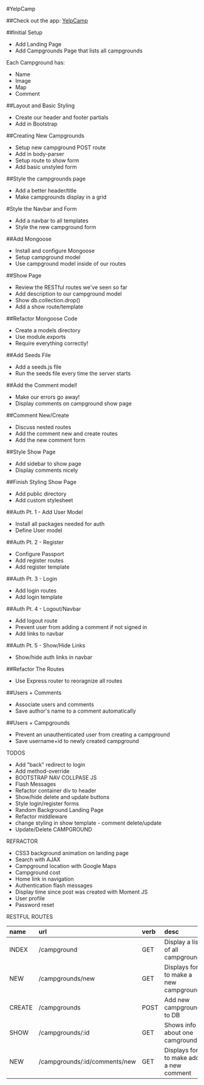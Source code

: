 #YelpCamp

##Check out the app:
[YelpCamp](https://addyelpcamp.herokuapp.com)

##Initial Setup
* Add Landing Page
* Add Campgrounds Page that lists all campgrounds

Each Campground has:
   * Name
   * Image
   * Map
   * Comment

##Layout and Basic Styling
* Create our header and footer partials
* Add in Bootstrap

##Creating New Campgrounds
* Setup new campground POST route
* Add in body-parser
* Setup route to show form
* Add basic unstyled form

##Style the campgrounds page
* Add a better header/title
* Make campgrounds display in a grid

#Style the Navbar and Form
* Add a navbar to all templates
* Style the new campground form

##Add Mongoose
* Install and configure Mongoose
* Setup campground model
* Use campground model inside of our routes

##Show Page
* Review the RESTful routes we've seen so far
* Add description to our campground model
* Show db.collection.drop()
* Add a show route/template

##Refactor Mongoose Code
* Create a models directory
* Use module.exports
* Require everything correctly!

##Add Seeds File
* Add a seeds.js file
* Run the seeds file every time the server starts

##Add the Comment model!
* Make our errors go away!
* Display comments on campground show page

##Comment New/Create
* Discuss nested routes
* Add the comment new and create routes
* Add the new comment form

##Style Show Page
* Add sidebar to show page
* Display comments nicely

##Finish Styling Show Page
* Add public directory
* Add custom stylesheet

##Auth Pt. 1 - Add User Model
* Install all packages needed for auth
* Define User model 

##Auth Pt. 2 - Register
* Configure Passport
* Add register routes
* Add register template

##Auth Pt. 3 - Login
* Add login routes
* Add login template

##Auth Pt. 4 - Logout/Navbar
* Add logout route
* Prevent user from adding a comment if not signed in
* Add links to navbar

##Auth Pt. 5 - Show/Hide Links
* Show/hide auth links in navbar 

##Refactor The Routes
* Use Express router to reoragnize all routes

##Users + Comments
* Associate users and comments
* Save author's name to a comment automatically

##Users + Campgrounds
* Prevent an unauthenticated user from creating a campground
* Save username+id to newly created campground


TODOS
* Add "back" redirect to login
* Add method-override
* BOOTSTRAP NAV COLLPASE JS
* Flash Messages
* Refactor container div to header
* Show/hide delete and update buttons
* Style login/register forms
* Random Background Landing Page
* Refactor middleware
* change styling in show template - comment delete/update
* Update/Delete CAMPGROUND

REFRACTOR
* CSS3 background animation on landing page
* Search with AJAX
* Campground location with Google Maps
* Campground cost
* Home link in navigation
* Authentication flash messages
* Display time since post was created with Moment JS
* User profile
* Password reset



RESTFUL ROUTES

|name  | url                         | verb | desc                                  |
|:-----|:----------------------------|:-----|:--------------------------------------|
|INDEX |/campground                  |GET   |Display a list of all campgrounds      |
|NEW   |/campgrounds/new             |GET   |Displays form to make a new campground |
|CREATE|/campgrounds                 |POST  |Add new campground to DB               |
|SHOW  |/campgrounds/:id             |GET   |Shows info about one camground         |
|NEW   |/campgrounds/:id/comments/new|GET   |Displays form to make add a new comment|
